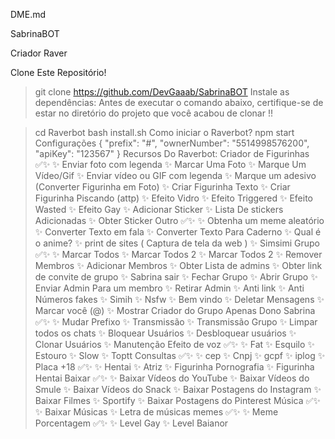 DME.md


SabrinaBOT

Criador
Raver

Clone Este Repositório!
> git clone https://github.com/DevGaaab/SabrinaBOT
Instale as dependências:
Antes de executar o comando abaixo, certifique-se de estar no diretório do projeto que você acabou de clonar !!

> cd Raverbot
> bash install.sh
Como iniciar o Raverbot?
> npm start
Configurações
{
	"prefix": "#",
	"ownerNumber": "5514998576200",
	"apiKey": "123567"
}
Recursos Do Raverbot:
Criador de Figurinhas	✅✨
✨	Enviar foto com legenda
✨	Marcar Uma Foto
✨	Marque Um Vídeo/Gif
✨	Enviar vídeo ou GIF com legenda
✨	Marque um adesivo (Converter Figurinha em Foto)
✨	Criar Figurinha Texto
✨	Criar Figurinha Piscando (attp)
✨	Efeito Vidro
✨	Efeito Triggered
✨	Efeito Wasted
✨	Efeito Gay
✨	Adicionar Sticker
✨	Lista De stickers Adicionadas
✨	Obter Sticker
Outro	✅✨
✨	Obtenha um meme aleatório
✨	Converter Texto em fala
✨	Converter Texto Para Caderno
✨	Qual é o anime?
✨	print de sites ( Captura de tela da web )
✨	Simsimi
Grupo	✅✨
✨	Marcar Todos
✨	Marcar Todos 2
✨	Marcar Todos 2
✨	Remover Membros
✨	Adicionar Membros
✨	Obter Lista de admins
✨	Obter link de convite de grupo
✨	Sabrina sair
✨	Fechar Grupo
✨	Abrir Grupo
✨	Enviar Admin Para um membro
✨	Retirar Admin
✨	Anti link
✨	Anti Números fakes
✨	Simih
✨	Nsfw
✨	Bem vindo
✨	Deletar Mensagens
✨	Marcar você (@)
✨	Mostrar Criador do Grupo
Apenas Dono Sabrina	✅✨
✨	Mudar Prefixo
✨	Transmissão
✨	Transmissão Grupo
✨	Limpar todos os chats
✨	Bloquear Usuários
✨	Desbloquear usuários
✨	Clonar Usuários
✨	Manutenção
Efeito de voz	✅✨
✨	Fat
✨	Esquilo
✨	Estouro
✨	Slow
✨	Toptt
Consultas	✅✨
✨	cep
✨	Cnpj
✨	gcpf
✨	iplog
✨	Placa
+18	✅✨
✨	Hentai
✨	Atriz
✨	Figurinha Pornografia
✨	Figurinha Hentai
Baixar	✅✨
✨	Baixar Vídeos do YouTube
✨	Baixar Vídeos do Smule
✨	Baixar Vídeos do Snack
✨	Baixar Postagens do Instagram
✨	Baixar Filmes
✨	Sportify
✨	Baixar Postagens do Pinterest
Música	✅✨
✨	Baixar Músicas
✨	Letra de músicas
memes	✅✨
✨	Meme
Porcentagem	✅✨
✨	Level Gay
✨	Level Baianor
